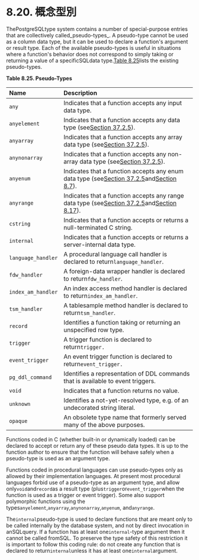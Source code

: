 # 8.20. 概念型別

ThePostgreSQLtype system contains a number of special-purpose entries that are collectively called_pseudo-types_. A pseudo-type cannot be used as a column data type, but it can be used to declare a function's argument or result type. Each of the available pseudo-types is useful in situations where a function's behavior does not correspond to simply taking or returning a value of a specificSQLdata type.[Table 8.25](https://www.postgresql.org/docs/10/static/datatype-pseudo.html#datatype-pseudotypes-table)lists the existing pseudo-types.

**Table 8.25. Pseudo-Types**

| Name | Description |
| :--- | :--- |
| `any` | Indicates that a function accepts any input data type. |
| `anyelement` | Indicates that a function accepts any data type \(see[Section 37.2.5](https://www.postgresql.org/docs/10/static/extend-type-system.html#extend-types-polymorphic)\). |
| `anyarray` | Indicates that a function accepts any array data type \(see[Section 37.2.5](https://www.postgresql.org/docs/10/static/extend-type-system.html#extend-types-polymorphic)\). |
| `anynonarray` | Indicates that a function accepts any non-array data type \(see[Section 37.2.5](https://www.postgresql.org/docs/10/static/extend-type-system.html#extend-types-polymorphic)\). |
| `anyenum` | Indicates that a function accepts any enum data type \(see[Section 37.2.5](https://www.postgresql.org/docs/10/static/extend-type-system.html#extend-types-polymorphic)and[Section 8.7](https://www.postgresql.org/docs/10/static/datatype-enum.html)\). |
| `anyrange` | Indicates that a function accepts any range data type \(see[Section 37.2.5](https://www.postgresql.org/docs/10/static/extend-type-system.html#extend-types-polymorphic)and[Section 8.17](https://www.postgresql.org/docs/10/static/rangetypes.html)\). |
| `cstring` | Indicates that a function accepts or returns a null-terminated C string. |
| `internal` | Indicates that a function accepts or returns a server-internal data type. |
| `language_handler` | A procedural language call handler is declared to return`language_handler`. |
| `fdw_handler` | A foreign-data wrapper handler is declared to return`fdw_handler`. |
| `index_am_handler` | An index access method handler is declared to return`index_am_handler`. |
| `tsm_handler` | A tablesample method handler is declared to return`tsm_handler`. |
| `record` | Identifies a function taking or returning an unspecified row type. |
| `trigger` | A trigger function is declared to return`trigger.` |
| `event_trigger` | An event trigger function is declared to return`event_trigger.` |
| `pg_ddl_command` | Identifies a representation of DDL commands that is available to event triggers. |
| `void` | Indicates that a function returns no value. |
| `unknown` | Identifies a not-yet-resolved type, e.g. of an undecorated string literal. |
| `opaque` | An obsolete type name that formerly served many of the above purposes. |

Functions coded in C \(whether built-in or dynamically loaded\) can be declared to accept or return any of these pseudo data types. It is up to the function author to ensure that the function will behave safely when a pseudo-type is used as an argument type.

Functions coded in procedural languages can use pseudo-types only as allowed by their implementation languages. At present most procedural languages forbid use of a pseudo-type as an argument type, and allow only`void`and`record`as a result type \(plus`trigger`or`event_trigger`when the function is used as a trigger or event trigger\). Some also support polymorphic functions using the types`anyelement`,`anyarray`,`anynonarray`,`anyenum`, and`anyrange`.

The`internal`pseudo-type is used to declare functions that are meant only to be called internally by the database system, and not by direct invocation in anSQLquery. If a function has at least one`internal`-type argument then it cannot be called fromSQL. To preserve the type safety of this restriction it is important to follow this coding rule: do not create any function that is declared to return`internal`unless it has at least one`internal`argument.


